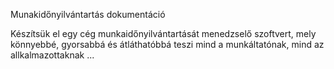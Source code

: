 Munakidőnyilvántartás dokumentáció

Készítsük el egy cég munkaidőnyilvántartását menedzselő szoftvert, mely könnyebbé, gyorsabbá és átláthatóbbá teszi mind a munkáltatónak, mind az allkalmazottaknak ...

